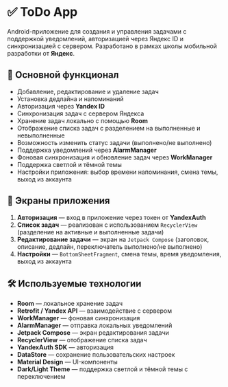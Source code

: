 # ✅ ToDo App

Android-приложение для создания и управления задачами с поддержкой уведомлений, авторизацией через Яндекс ID и синхронизацией с сервером. Разработано в рамках школы мобильной разработки от **Яндекс**.

## 📱 Основной функционал

- Добавление, редактирование и удаление задач
- Установка дедлайна и напоминаний
- Авторизация через **Yandex ID**
- Синхронизация задач с сервером Яндекса
- Хранение задач локально с помощью **Room**
- Отображение списка задач с разделением на выполненные и невыполненные
- Возможность изменить статус задачи (выполнено/не выполнено)
- Поддержка уведомлений через **AlarmManager**
- Фоновая синхронизация и обновление задач через **WorkManager**
- Поддержка светлой и тёмной темы
- Настройки приложения: выбор времени напоминания, смена темы, выход из аккаунта

## 🔧 Экраны приложения

1. **Авторизация** — вход в приложение через токен от **YandexAuth**
2. **Список задач** — реализован с использованием `RecyclerView` (разделение на активные и выполненные задачи)
3. **Редактирование задачи** — экран на `Jetpack Compose` (заголовок, описание, дедлайн, переключатель выполнено/не выполнено)
4. **Настройки** — `BottomSheetFragment`, смена темы, время уведомления, выход из аккаунта

## 🛠️ Используемые технологии

- **Room** — локальное хранение задач
- **Retrofit / Yandex API** — взаимодействие с сервером
- **WorkManager** — фоновая синхронизация
- **AlarmManager** — отправка локальных уведомлений
- **Jetpack Compose** — экран редактирования задачи
- **RecyclerView** — отображение списка задач
- **YandexAuth SDK** — авторизация
- **DataStore** — сохранение пользовательских настроек
- **Material Design** — UI-компоненты
- **Dark/Light Theme** — поддержка светлой и тёмной темы с переключением
